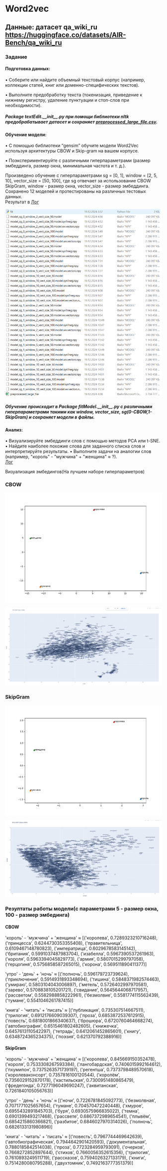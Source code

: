 # Word2vec
## Данные: датасет qa_wiki_ru https://huggingface.co/datasets/AIR-Bench/qa_wiki_ru
### Задание
#### Подготовка данных:
• Соберите или найдите объемный текстовый корпус (например,
коллекции статей, книг или доменно-специфических текстов).
  
• Выполните предобработку текста (токенизация, приведение к нижнему
регистру, удаление пунктуации и стоп-слов при необходимости).  
##### Package textEdit.\_\_init__.py при помощи библиотеки nltk предобрабатывает датасет и сохраняет [preprocessed_large_file.csv](textEdit/preprocessed_large_file.csv).  
#### Обучение модели:
• С помощью библиотеки “gensim” обучите модели Word2Vec используя
архитектуры CBOW и Skip-gram на вашем корпусе.  

• Поэкспериментируйте с различными гиперпараметрами (размер
эмбеддинга, размер окна, минимальная частота и т. д.).  
  
Произведено обучение с гиперпараметрами sg = [0, 1], window = [2, 5, 10], vector_size = [50, 100], где sg отвечает за использование
CBOW SkipGram, window - размер окна, vector_size - размер эмбеддинга.  
Сохранено 12 моделей и протестированы на различных тестовых данных.  
Результат в [Лог](mostSimilar/output.txt)
  
![Снимок.PNG](%D0%A1%D0%BD%D0%B8%D0%BC%D0%BE%D0%BA.PNG)
  
##### Обучение происходит в Package fitModel.\_\_init__.py с различными гиперпараметрами такими как window, vector_size, sg(0-CBOW,1-SkipGram) и сохраняет модели в файлы. 

#### Анализ:
• Визуализируйте эмбеддинги слов с помощью методов PCA или t-SNE.
• Найдите наиболее похожие слова для заданного списка слов и
интерпретируйте результаты.
• Выполните задачи на аналогии слов (например, "король" - "мужчина" +
"женщина" ≈ ?).  
  [Лог](mostSimilar/output.txt)  
  
Визуализация эмбедингов(На лучшем наборе гиперпараметров)
### CBOW  
![cbow_pca.png](showResult/cbow_pca.png)
  
![cmow.PNG](showEmbMap/cmow.PNG)
### SkipGram  
![SkipGram.png](showResult/SkipGram.png)
 
![skipgram.PNG](showEmbMap/skipgram.PNG)

### Резултаты работы модели(с параметрами 5 - размер окна, 100 - размер эмбединга)  
  
#### СBOW  
  
'король' - 'мужчина' + 'женщина' ≈ [('королева', 0.7289323210716248), ('принцесса', 0.6244730353355408), ('правительница', 0.6109467148780823), ('императрица', 0.6029678583145142), ('британия', 0.5991037487983704), ('изабелла', 0.5967390537261963), ('короля', 0.5963394045829773), ('армия', 0.5807015299797058), ('герцогиня', 0.5756858587265015), ('корона', 0.569511890411377)]  
  
'утро' - 'день' + 'ночь' ≈ [('полночь', 0.596179723739624), ('приключение', 0.5914931893348694), ('тишина', 0.5848371982574463), ('умираю', 0.5803104043006897), ('метель', 0.5726402997970581), ('зарево', 0.5708838105201721), ('свидание', 0.5645644068717957), ('рассветом', 0.5582988858222961), ('безмолвие', 0.5581774115562439), ('тумане', 0.5541046261787415)]  
  
'книга' - 'читать' + 'писать' ≈ [('публикация', 0.735307514667511), ('трилогия', 0.6912176609039307), ('проза', 0.6853872537612915), ('повесть', 0.6818001866340637), ('брошюра', 0.6720760464668274), ('автобиография', 0.6515461802482605), ('книжечка', 0.6457613110542297), ('тетрадь', 0.6412061452865601), ('книгу', 0.6348724365234375), ('поэзия', 0.621370792388916)]  
  
#### SkipGram
  
'король' - 'мужчина' + 'женщина' ≈ [('королева', 0.845669150352478), ('короля', 0.7533308267593384), ('лангобардская', 0.7406015992164612), ('пхумипон', 0.7375263571739197), ('регентша', 0.7373798489570618), ('королеваконсорт', 0.7357816100120544), ('королём', 0.7356029152870178), ('кастильская', 0.7300951480865479), ('фредегонда', 0.7277196049690247), ('аквитанская', 0.7261840105056763)]  
  
'утро' - 'день' + 'ночь' ≈ [('ночи', 0.7226781845092773), ('безмолвная', 0.7071771025657654), ('тумане', 0.704570472240448), ('хмурое', 0.6955432891845703), ('буря', 0.6930575966835022), ('темна', 0.6901399493217468), ('рассвете', 0.6867372989654541), ('плывём', 0.6854215860366821), ('разбитое', 0.6846027970314026), ('полночь', 0.6826133131980896)]  
  
'книга' - 'читать' + 'писать' ≈ [('повесть', 0.7967744469642639), ('автобиографическая', 0.7944642901420593), ('документальная', 0.7880185842514038), ('проза', 0.7723284959793091), ('очерков', 0.7668272852897644), ('стихов', 0.7660056352615356), ('трилогия', 0.7610893249511719), ('рассказов', 0.7594026327133179), ('книги', 0.7514280080795288), ('двухтомник', 0.7492163777351379)]  

